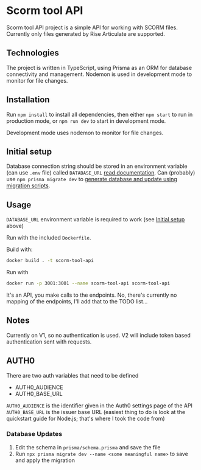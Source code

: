 # Scorm tool API

Scorm tool API project is a simple API for working with SCORM files. Currently only files generated by Rise Articulate are supported.

## Technologies

The project is written in TypeScript, using Prisma as an ORM for database connectivity and management. Nodemon is used in development mode to monitor for file changes.

## Installation

Run `npm install` to install all dependencies, then either `npm start` to run in production mode, or `npm run dev` to start in development mode.

Development mode uses nodemon to monitor for file changes.

## Initial setup

Database connection string should be stored in an environment variable (can use `.env` file) called `DATABASE_URL` [read documentation](https://www.prisma.io/docs/getting-started/setup-prisma/start-from-scratch/relational-databases/connect-your-database-typescript-postgres). Can (probably) use `npm prisma migrate dev` to [generate database and update using migration scripts](https://www.prisma.io/docs/reference/api-reference/command-reference#migrate-dev).

## Usage

`DATABASE_URL` environment variable is required to work (see [Initial setup](#initial-setup) above)

Run with the included `Dockerfile`.

Build with:

```bash
docker build . -t scorm-tool-api
```

Run with

```bash
docker run -p 3001:3001 --name scorm-tool-api scorm-tool-api
```

It's an API, you make calls to the endpoints. No, there's currently no mapping of the endpoints, I'll add that to the TODO list...

## Notes

Currently on V1, so no authentication is used. V2 will include token based authentication sent with requests.

## AUTH0

There are two auth variables that need to be defined

- AUTH0_AUDIENCE
- AUTH0_BASE_URL

`AUTH0_AUDIENCE` is the identifier given in the Auth0 settings page of the API
`AUTH0_BASE_URL` is the issuer base URL (easiest thing to do is look at the quickstart guide for Node.js; that's where I took the code from)

### Database Updates

1. Edit the schema in `prisma/schema.prisma` and save the file
2. Run `npx prisma migrate dev --name <some meaningful name>` to save and apply the migration
